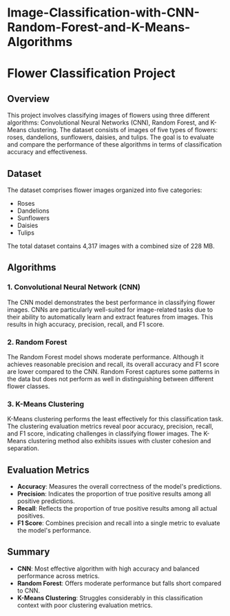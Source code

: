 # Image-Classification-with-CNN-Random-Forest-and-K-Means-Algorithms

# Flower Classification Project

## Overview

This project involves classifying images of flowers using three different algorithms: Convolutional Neural Networks (CNN), Random Forest, and K-Means clustering. The dataset consists of images of five types of flowers: roses, dandelions, sunflowers, daisies, and tulips. The goal is to evaluate and compare the performance of these algorithms in terms of classification accuracy and effectiveness.

## Dataset

The dataset comprises flower images organized into five categories:

- Roses
- Dandelions
- Sunflowers
- Daisies
- Tulips

The total dataset contains 4,317 images with a combined size of 228 MB. 

## Algorithms

### 1. Convolutional Neural Network (CNN)

The CNN model demonstrates the best performance in classifying flower images. CNNs are particularly well-suited for image-related tasks due to their ability to automatically learn and extract features from images. This results in high accuracy, precision, recall, and F1 score.

### 2. Random Forest

The Random Forest model shows moderate performance. Although it achieves reasonable precision and recall, its overall accuracy and F1 score are lower compared to the CNN. Random Forest captures some patterns in the data but does not perform as well in distinguishing between different flower classes.

### 3. K-Means Clustering

K-Means clustering performs the least effectively for this classification task. The clustering evaluation metrics reveal poor accuracy, precision, recall, and F1 score, indicating challenges in classifying flower images. The K-Means clustering method also exhibits issues with cluster cohesion and separation.

## Evaluation Metrics

- **Accuracy**: Measures the overall correctness of the model's predictions.
- **Precision**: Indicates the proportion of true positive results among all positive predictions.
- **Recall**: Reflects the proportion of true positive results among all actual positives.
- **F1 Score**: Combines precision and recall into a single metric to evaluate the model's performance.

## Summary

- **CNN**: Most effective algorithm with high accuracy and balanced performance across metrics.
- **Random Forest**: Offers moderate performance but falls short compared to CNN.
- **K-Means Clustering**: Struggles considerably in this classification context with poor clustering evaluation metrics.
